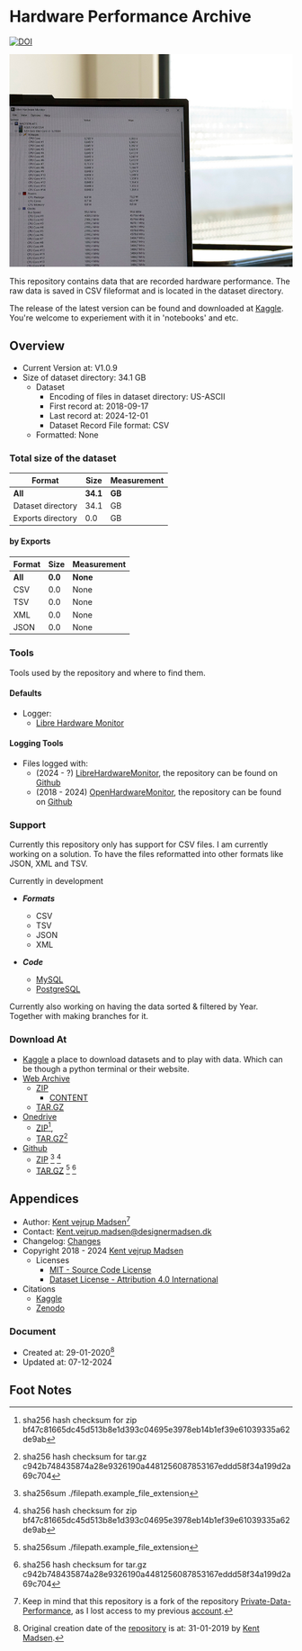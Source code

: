 # Hardware Performance Archive
[![DOI][ZENADO_BADGE]][ZENADO_DOI]

![Repository cover image for social networks][Cover_Image]

This repository contains data that are recorded hardware performance. The raw data is saved in CSV
fileformat and is located in the dataset directory.

The release of the latest version can be found and downloaded at [Kaggle][KAGGLE_DATASET_LOCATION]. 
You're welcome to experiement with it in 'notebooks' and etc.


## Overview
* Current Version at: V1.0.9
* Size of dataset directory: 34.1 GB
    * Dataset
        * Encoding of files in dataset directory: US-ASCII
        * First record at: 2018-09-17
        * Last record at: 2024-12-01
        * Dataset Record File format: CSV
    * Formatted: None


### Total size of the dataset

| Format                | Size         | Measurement  |
| --------------------- | ------------ | ------------ |
| **All**               | **34.1**     | **GB**       |
| Dataset directory     | 34.1         | GB           |
| Exports directory     | 0.0          | GB           |

#### by Exports

| Format       | Size         | Measurement  |
| ------------ | ------------ | ------------ |
| **All**      | **0.0**      | **None**     |
| CSV          | 0.0          | None         |
| TSV          | 0.0          | None         |
| XML          | 0.0          | None         |
| JSON         | 0.0          | None         |


### Tools
Tools used by the repository and where to find them.

#### Defaults
* Logger:
    * [Libre Hardware Monitor][LIBRE_HARDWARE_MONITOR_GITHUB]

#### Logging Tools
* Files logged with: 
    * (2024 - ?) [LibreHardwareMonitor][DOWNLOAD_LIBRE_HARDWARE_MONITOR], the repository can be found on [Github][LIBRE_HARDWARE_MONITOR_GITHUB]
    * (2018 - 2024) [OpenHardwareMonitor][DOWNLOAD_OPENHARDWARE_MONITOR], the repository can be found on [Github][OPENHARDWARE_MONITOR_GITHUB]


### Support
Currently this repository only has support for CSV files. 
I am currently working on a solution. 
To have the files reformatted into other formats like JSON, XML and TSV.

Currently in development
* ***Formats***
    * CSV
    * TSV
    * JSON
    * XML

* ***Code***
    * [MySQL][MYSQL_URL]
    * [PostgreSQL][POSTGRESQL_URL]

Currently also working on having the data sorted & filtered by Year. 
Together with making branches for it.

### Download At
* [Kaggle][KAGGLE_DATASET_LOCATION] a place to download datasets and to play with data. Which can be though a python terminal or their website.
* [Web Archive][WEBARCHIVE_DATASET_LOCATION]
    * [ZIP][WEBARCHIVE_DATASET_ZIP]
        * [CONTENT][WEBARCHIVE_DATASET_ZIP_CONTENT]
    * [TAR.GZ][WEBARCHIVE_DATASET_TAR_GZ]
* [Onedrive][ONEDRIVE_LOCATION]
    * [ZIP](https://1drv.ms/u/s!AnVSo6qhoQp5j8RjDo0Z3ozNKr9xXQ?e=H3qbAm)[^2], 
    * [TAR.GZ](https://1drv.ms/u/s!AnVSo6qhoQp5j8RkosdL1iV1cWcG2g?e=ReCjNt)[^3]
* [Github][GITHUB_DATASET_RELEASE_LOCATION]
    * [ZIP][GITHUB_DATASET_LOCATION_ZIP] [^1] [^2]
    * [TAR.GZ][GITHUB_DATASET_LOCATION_TAR_GZ] [^1] [^3]

## Appendices
* Author: [Kent vejrup Madsen][CURRENT_ACCOUNT][^5]
* Contact: Kent.vejrup.madsen@designermadsen.dk
* Changelog: [Changes][CHANGELOG_LOCATION]
* Copyright 2018 - 2024 [Kent vejrup Madsen][CURRENT_ACCOUNT]
    * Licenses
        * [MIT - Source Code License][MIT_License]
        * [Dataset License - Attribution 4.0 International][ATT4INT_License]
* Citations
    * [Kaggle](./citations_kaggle.md)
    * [Zenodo](./citations_zenodo.md)


### Document
* Created at: 29-01-2020[^4]
* Updated at: 07-12-2024



## Foot Notes
[^1]: sha256sum ./filepath.example_file_extension

[^2]: sha256 hash checksum for zip bf47c81665dc45d513b8e1d393c04695e3978eb14b1ef39e61039335a62de9ab
[^3]: sha256 hash checksum for tar.gz c942b748435874a28e9326190a4481256087853167eddd58f34a199d2a69c704
[^4]: Original creation date of the [repository][OLD_REPOSITORY] is at: 31-01-2019 by [Kent Madsen][PREVIOUS_ACCOUNT]. 
[^5]: Keep in mind that this repository is a fork of the repository [Private-Data-Performance][OLD_REPOSITORY], as I lost access to my previous [account][PREVIOUS_ACCOUNT].

<!-- Shortcuts -->
[MYSQL_URL]: https://www.mysql.com/
[POSTGRESQL_URL]: https://www.postgresql.org/

[Cover_Image]: .github/covers/800x600.jpg

[MIT_License]: License.md
[ATT4INT_License]: License.md  

[OLD_REPOSITORY]: https://github.com/KentMadsen/Private-Data-Performance


<!-- Donwload Dataset Shortcut -->
[KAGGLE_DATASET_LOCATION]: https://doi.org/10.34740/kaggle/dsv/10092247

[WEBARCHIVE_DATASET_LOCATION]: https://archive.org/details/HPA-Version-1.0.9

[WEBARCHIVE_DATASET_ZIP]: https://archive.org/download/HPA-Version-1.0.9/Archive-release-02-12-2024.zip
[WEBARCHIVE_DATASET_ZIP_CONTENT]: https://ia800106.us.archive.org/view_archive.php?archive=/32/items/HPA-Version-1.0.9/Archive-release-02-12-2024.zip
[WEBARCHIVE_DATASET_TAR_GZ]: https://archive.org/download/HPA-Version-1.0.9/Archive-release-02-12-2024.tar.gz



[GITHUB_DATASET_RELEASE_LOCATION]: https://github.com/HardwarePerformanceArchive/Archive/releases/tag/release-02-10-2024
[GITHUB_DATASET_LOCATION_ZIP]: https://github.com/HardwarePerformanceArchive/Archive/archive/refs/tags/release-02-10-2024.zip
[GITHUB_DATASET_LOCATION_TAR_GZ]: https://github.com/HardwarePerformanceArchive/Archive/archive/refs/tags/release-02-10-2024.tar.gz



[ONEDRIVE_LOCATION]: https://1drv.ms/f/c/790aa1a1aaa35275/EjpKJHpPx7xHqgp-EgS-FvQBM9Pvem9AsKx-yqHiFHE_8A?e=fWU165
[ONEDRIVE_ZIP_LOCATION]: https://1drv.ms/u/c/790aa1a1aaa35275/EUzmigF01nBEtee3CurQNsEBkeAalUTSwAE2nfp_ti3sNA?e=OgYlRj
[ONEDRIVE_TAR_GZ_LOCATION]: https://1drv.ms/u/c/790aa1a1aaa35275/EanOs0uc7rxIiCRQFGSOuVwBr6STnp60jnrumcztKStgKQ?e=LM59eI



[PREVIOUS_ACCOUNT]: https://github.com/KentMadsen
[CURRENT_ACCOUNT]: https://github.com/KentVejrupMadsen


[CHANGELOG_LOCATION]: changelog.md


[DOWNLOAD_OPENHARDWARE_MONITOR]: https://openhardwaremonitor.org/downloads/
[DOWNLOAD_LIBRE_HARDWARE_MONITOR]: https://github.com/LibreHardwareMonitor/LibreHardwareMonitor/releases/tag/v0.9.3


[OPENHARDWARE_MONITOR_GITHUB]: https://github.com/openhardwaremonitor/openhardwaremonitor
[LIBRE_HARDWARE_MONITOR_GITHUB]: https://github.com/LibreHardwareMonitor/LibreHardwareMonitor


[ZENADO_DOI]: https://doi.org/10.5281/zenodo.14028503
[ZENADO_BADGE]: https://zenodo.org/badge/237001402.svg